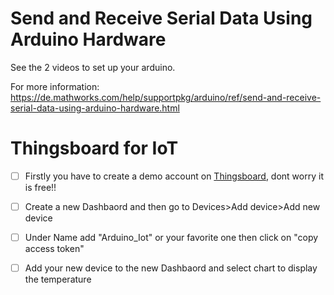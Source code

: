 # Send and Receive Serial Data Using Arduino Hardware
See the 2 videos to set up your arduino.

For more information:
https://de.mathworks.com/help/supportpkg/arduino/ref/send-and-receive-serial-data-using-arduino-hardware.html

# Thingsboard for IoT
- [ ] Firstly you have to create a demo account on [Thingsboard](http://demo.thingsboard.io/home), dont worry it is free!!
- [ ] Create a new Dashbaord and then go to Devices>Add device>Add new device
- [ ] Under Name add "Arduino_Iot" or your favorite one then click on "copy access token"
- [ ] Add your new device to the new Dashbaord and select chart to display the temperature





